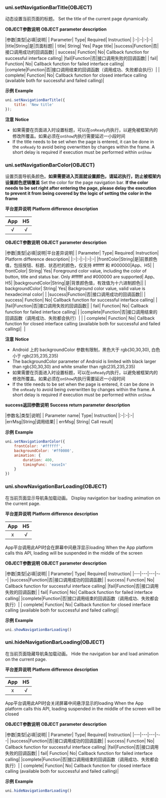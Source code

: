 ### uni.setNavigationBarTitle(OBJECT)

动态设置当前页面的标题。
Set the title of the current page dynamically.

**OBJECT参数说明**
**OBJECT parameter description**

|参数|类型|必填|说明|
| Parameter| Type| Required| Instruction|
|:-|:-|:-|:-|
|title|String|是|页面标题|
| title| String| Yes| Page title|
|success|Function|否|接口调用成功的回调函数|
| success| Function| No| Callback function for successful interface calling|
|fail|Function|否|接口调用失败的回调函数|
| fail| Function| No| Callback function for failed interface calling|
|complete|Function|否|接口调用结束的回调函数（调用成功、失败都会执行）|
| complete| Function| No| Callback function for closed interface calling (available both for successful and failed calling)|

**示例**
**Example**

```javascript
uni.setNavigationBarTitle({
	title: 'New title'
});
```

**注意**
**Notice**

- 如果需要在页面进入时设置标题，可以在`onReady`内执行，以避免被框架内的修改所覆盖。如果必须在`onShow`内执行需要延迟一小段时间
- If the title needs to be set when the page is entered, it can be done in the `onReady` to avoid being overwritten by changes within the frame. A short delay is required if execution must be performed within `onShow`


### uni.setNavigationBarColor(OBJECT)

设置页面导航条颜色。**如果需要进入页面就设置颜色，请延迟执行，防止被框架内设置颜色逻辑覆盖**
Set the color for the page navigation bar. **If the color needs to be set right after entering the page, please delay the execution to prevent it from being covered by the logic of setting the color in the frame**

**平台差异说明**
**Platform difference description**

|App|H5|
|:-:|:-:|
|√|√|

**OBJECT参数说明**
**OBJECT parameter description**

|参数|类型|必填|说明|平台差异说明|
| Parameter| Type| Required| Instruction| Platform difference description|
|:-|:-|:-|:-|:-|
|frontColor|String|是|前景颜色值，包括按钮、标题、状态栏的颜色，仅支持 #ffffff 和 #000000|App、H5|
| frontColor| String| Yes| Foreground color value, including the color of button, title and status bar. Only #ffffff and #000000 are supported| App、H5|
|backgroundColor|String|是|背景颜色值，有效值为十六进制颜色||
| backgroundColor| String| Yes| Background color value, valid value is hexadecimal color| |
|success|Function|否|接口调用成功的回调函数||
| success| Function| No| Callback function for successful interface calling| |
|fail|Function|否|接口调用失败的回调函数||
| fail| Function| No| Callback function for failed interface calling| |
|complete|Function|否|接口调用结束的回调函数（调用成功、失败都会执行）|&nbsp;|
| complete| Function| No| Callback function for closed interface calling (available both for successful and failed calling)|  |

**注意**
**Notice**
- Android 上的 backgroundColor 参数有限制，黑色大于 rgb(30,30,30), 白色小于 rgb(235,235,235)
- The backgroundColor parameter of Android is limited with black larger than rgb(30,30,30) and white smaller than rgb(235,235,235)
- 如果需要在页面进入时设置标题，可以在`onReady`内执行，以避免被框架内的修改所覆盖。如果必须在`onShow`内执行需要延迟一小段时间
- If the title needs to be set when the page is entered, it can be done in the `onReady` to avoid being overwritten by changes within the frame. A short delay is required if execution must be performed within `onShow`


**success返回参数说明**
**Success return parameter description**

|参数名|类型|说明|
| Parameter name| Type| Instruction|
|:-|:-|:-|
|errMsg|String|调用结果|
| errMsg| String| Call result|

**示例**
**Example**

```javascript
uni.setNavigationBarColor({
    frontColor: '#ffffff',
    backgroundColor: '#ff0000',
    animation: {
        duration: 400,
        timingFunc: 'easeIn'
    }
})
```

### uni.showNavigationBarLoading(OBJECT)

在当前页面显示导航条加载动画。
Display navigation bar loading animation on the current page.

**平台差异说明**
**Platform difference description**

|App|H5|
|:-:|:-:|
|x|√|

App平台调用此API时会在屏幕中间悬浮显示loading
When the App platform calls this API, loading will be suspended in the middle of the screen

**OBJECT参数说明**
**OBJECT parameter description**

|参数|类型|必填|说明|
| Parameter| Type| Required| Instruction|
|---|---|---|---|
|success|Function|否|接口调用成功的回调函数|
| success| Function| No| Callback function for successful interface calling|
|fail|Function|否|接口调用失败的回调函数|
| fail| Function| No| Callback function for failed interface calling|
|complete|Function|否|接口调用结束的回调函数（调用成功、失败都会执行）|
| complete| Function| No| Callback function for closed interface calling (available both for successful and failed calling)|

**示例**
**Example**

```javascript
uni.showNavigationBarLoading()
```

### uni.hideNavigationBarLoading(OBJECT)

在当前页面隐藏导航条加载动画。
Hide the navigation bar and load animation on the current page.

**平台差异说明**
**Platform difference description**

|App|H5|
|:-:|:-:|
|x|√|

App平台调用此API时会关闭屏幕中间悬浮显示的loading
When the App platform calls this API, loading suspended in the middle of the screen will be closed

**OBJECT参数说明**
**OBJECT parameter description**

|参数|类型|必填|说明|
| Parameter| Type| Required| Instruction|
|---|---|---|---|
|success|Function|否|接口调用成功的回调函数|
| success| Function| No| Callback function for successful interface calling|
|fail|Function|否|接口调用失败的回调函数|
| fail| Function| No| Callback function for failed interface calling|
|complete|Function|否|接口调用结束的回调函数（调用成功、失败都会执行）|
| complete| Function| No| Callback function for closed interface calling (available both for successful and failed calling)|

**示例**
**Example**

```javascript
uni.hideNavigationBarLoading()
```
